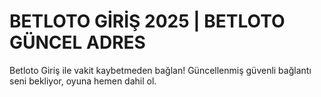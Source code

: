 # BETLOTO GİRİŞ 2025 | BETLOTO GÜNCEL ADRES
Betloto Giriş ile vakit kaybetmeden bağlan! Güncellenmiş güvenli bağlantı seni bekliyor, oyuna hemen dahil ol.


